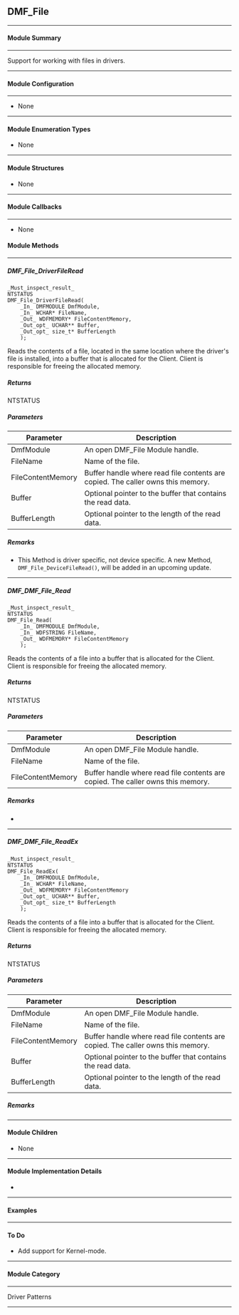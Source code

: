 ## DMF_File

-----------------------------------------------------------------------------------------------------------------------------------

#### Module Summary

-----------------------------------------------------------------------------------------------------------------------------------

Support for working with files in drivers.

-----------------------------------------------------------------------------------------------------------------------------------

#### Module Configuration

-----------------------------------------------------------------------------------------------------------------------------------

* None

-----------------------------------------------------------------------------------------------------------------------------------

#### Module Enumeration Types

* None

-----------------------------------------------------------------------------------------------------------------------------------

#### Module Structures

* None

-----------------------------------------------------------------------------------------------------------------------------------

#### Module Callbacks

-----------------------------------------------------------------------------------------------------------------------------------

* None

#### Module Methods

-----------------------------------------------------------------------------------------------------------------------------------

##### DMF_File_DriverFileRead

````
_Must_inspect_result_
NTSTATUS
DMF_File_DriverFileRead(
    _In_ DMFMODULE DmfModule,
    _In_ WCHAR* FileName, 
    _Out_ WDFMEMORY* FileContentMemory,
    _Out_opt_ UCHAR** Buffer,
    _Out_opt_ size_t* BufferLength
    );
````

Reads the contents of a file, located in the same location where the driver's file is installed, into
a buffer that is allocated for the Client. Client is responsible for freeing the allocated memory.

##### Returns

NTSTATUS

##### Parameters
Parameter | Description
----|----
DmfModule | An open DMF_File Module handle.
FileName  | Name of the file.
FileContentMemory | Buffer handle where read file contents are copied. The caller owns this memory.
Buffer | Optional pointer to the buffer that contains the read data.
BufferLength | Optional pointer to the length of the read data.

##### Remarks

* This Method is driver specific, not device specific. A new Method, `DMF_File_DeviceFileRead()`, will be added
in an upcoming update.

-----------------------------------------------------------------------------------------------------------------------------------

##### DMF_DMF_File_Read

````
_Must_inspect_result_
NTSTATUS
DMF_File_Read(
    _In_ DMFMODULE DmfModule,
    _In_ WDFSTRING FileName, 
    _Out_ WDFMEMORY* FileContentMemory
    );
````

Reads the contents of a file into a buffer that is allocated for the Client. Client is responsible
for freeing the allocated memory.

##### Returns

NTSTATUS

##### Parameters
Parameter | Description
----|----
DmfModule | An open DMF_File Module handle.
FileName  | Name of the file.
FileContentMemory | Buffer handle where read file contents are copied. The caller owns this memory.

##### Remarks

*

-----------------------------------------------------------------------------------------------------------------------------------

##### DMF_DMF_File_ReadEx

````
_Must_inspect_result_
NTSTATUS
DMF_File_ReadEx(
    _In_ DMFMODULE DmfModule,
    _In_ WCHAR* FileName, 
    _Out_ WDFMEMORY* FileContentMemory
    _Out_opt_ UCHAR** Buffer,
    _Out_opt_ size_t* BufferLength
    );
````

Reads the contents of a file into a buffer that is allocated for the Client. Client is responsible
for freeing the allocated memory.

##### Returns

NTSTATUS

##### Parameters
Parameter | Description
----|----
DmfModule | An open DMF_File Module handle.
FileName  | Name of the file.
FileContentMemory | Buffer handle where read file contents are copied. The caller owns this memory.
Buffer | Optional pointer to the buffer that contains the read data.
BufferLength | Optional pointer to the length of the read data.

##### Remarks

-----------------------------------------------------------------------------------------------------------------------------------

#### Module Children

* None

-----------------------------------------------------------------------------------------------------------------------------------

#### Module Implementation Details

* 

-----------------------------------------------------------------------------------------------------------------------------------

#### Examples

-----------------------------------------------------------------------------------------------------------------------------------

#### To Do

* Add support for Kernel-mode.

-----------------------------------------------------------------------------------------------------------------------------------
#### Module Category

-----------------------------------------------------------------------------------------------------------------------------------

Driver Patterns

-----------------------------------------------------------------------------------------------------------------------------------


